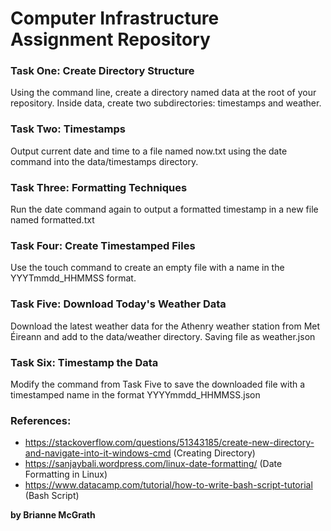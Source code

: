 # Computer Infrastructure Assignment Repository


### Task One: Create Directory Structure
Using the command line, create a directory named data at the root of your repository. Inside data, create two subdirectories: timestamps and weather. 

### Task Two: Timestamps
Output current date and time to a file named now.txt using the date command into the data/timestamps directory. 

### Task Three: Formatting Techniques
Run the date command again to output a formatted timestamp in a new file named formatted.txt

### Task Four: Create Timestamped Files
Use the touch command to create an empty file with a name in the YYYTmmdd_HHMMSS format. 

### Task Five: Download Today's Weather Data 
Download the latest weather data for the Athenry weather station from Met Éireann and add to the data/weather directory. Saving file as weather.json

### Task Six: Timestamp the Data
Modify the command from Task Five to save the downloaded file with a timestamped name in the format YYYYmmdd_HHMMSS.json

###  References: 

- https://stackoverflow.com/questions/51343185/create-new-directory-and-navigate-into-it-windows-cmd (Creating Directory)
- https://sanjaybali.wordpress.com/linux-date-formatting/ (Date Formatting in Linux)
- https://www.datacamp.com/tutorial/how-to-write-bash-script-tutorial (Bash Script)

**by Brianne McGrath**
